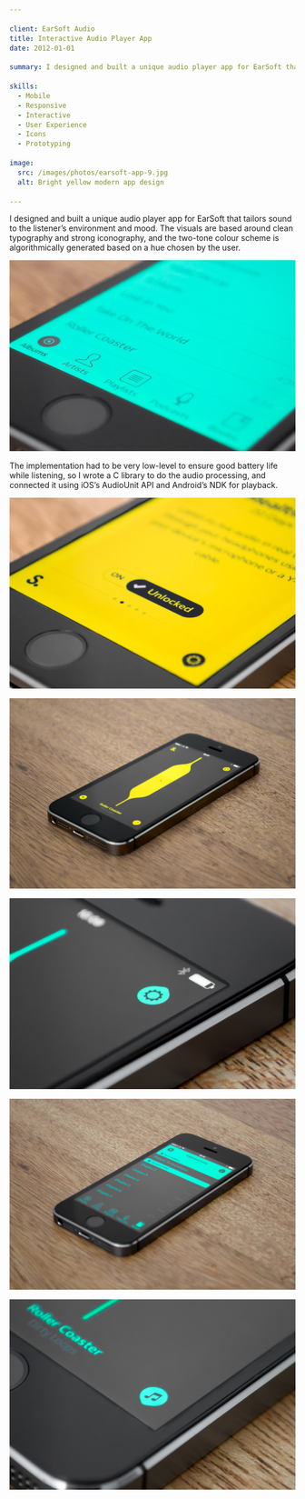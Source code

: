 ```yaml
---

client: EarSoft Audio
title: Interactive Audio Player App
date: 2012-01-01

summary: I designed and built a unique audio player app for EarSoft that tailors sound to the listener’s environment and mood.

skills:
  - Mobile
  - Responsive
  - Interactive
  - User Experience
  - Icons
  - Prototyping

image:
  src: /images/photos/earsoft-app-9.jpg
  alt: Bright yellow modern app design

---
```


I designed and built a unique audio player app for EarSoft that tailors sound to the listener’s environment and mood. The visuals are based around clean typography and strong iconography, and the two-tone colour scheme is algorithmically generated based on a hue chosen by the user.

![EarSoft App Design Detail 4](/images/photos/earsoft-app-11.jpg "EarSoft App Design Detail")


The implementation had to be very low-level to ensure good battery life while listening, so I wrote a C library to do the audio processing, and connected it using iOS’s AudioUnit API and Android’s NDK for playback.

![EarSoft App Design Detail 1](/images/photos/earsoft-app-9.jpg "EarSoft App Design Detail")

![EarSoft App Design Detail 2](/images/photos/earsoft-app-1a.jpg "EarSoft App Design Detail")

![EarSoft App Design Detail 5](/images/photos/earsoft-app-2.jpg "EarSoft App Design Detail")

![EarSoft App Design Detail 3](/images/photos/earsoft-app-1b.jpg "EarSoft App Design Detail")

![EarSoft App Design Detail 6](/images/photos/earsoft-app-3.jpg "EarSoft App Design Detail")

